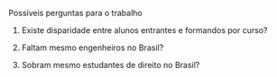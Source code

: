 Possíveis perguntas para o trabalho


1) Existe disparidade entre alunos entrantes e formandos por curso?

2) Faltam mesmo engenheiros no Brasil?

3) Sobram mesmo estudantes de direito no Brasil?
